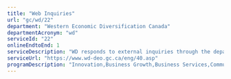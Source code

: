 ```yaml
---
title: "Web Inquiries"
url: "gc/wd/22"
department: "Western Economic Diversification Canada"
departmentAcronym: "wd"
serviceId: "22"
onlineEndtoEnd: 1
serviceDescription: "WD responds to external inquiries through the departmental website."
serviceUrl: "https://www.wd-deo.gc.ca/eng/40.asp"
programDescription: "Innovation,Business Growth,Business Services,Community Initiatives,Internal Services"
---
```


